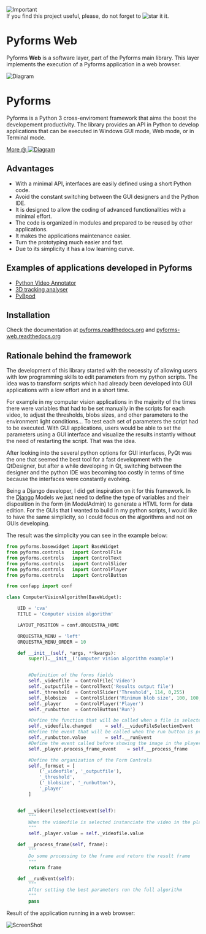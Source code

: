 ![Important](https://img.shields.io/badge/Important-Note-red.svg "Screen")  
If you find this project useful, please, do not forget to ![star it](https://raw.githubusercontent.com/UmSenhorQualquer/pyforms/v1.0.beta/docs/imgs/start.png?raw=true "Screen") it.


# Pyforms Web

Pyforms **Web** is a software layer, part of the Pyforms main library. This layer implements the execution of a Pyforms application in a web browser.

![Diagram](https://raw.githubusercontent.com/UmSenhorQualquer/pyforms-web/v4/docs/source/_static/imgs/pyforms-layers-web.png "Screen")



# Pyforms

<!-- Posicione esta tag onde você deseja que o widget apareça. -->
<div class="g-follow" data-annotation="bubble" data-height="24" data-rel="publisher"></div>

Pyforms is a Python 3 cross-enviroment framework that aims the boost the developement productivity. The library provides an API in Python to develop applications that can be executed in Windows GUI mode, Web mode, or in Terminal mode.

[More @ ![Diagram](https://raw.githubusercontent.com/UmSenhorQualquer/pyforms-web/v4/docs/source/_static/imgs/rtd.png)](https://pyforms.readthedocs.io)



## Advantages
* With a minimal API, interfaces are easily defined using a short Python code.
* Avoid the constant switching between the GUI designers and the Python IDE.
* It is designed to allow the coding of advanced functionalities with a minimal effort.
* The code is organized in modules and prepared to be reused by other applications.
* It makes the applications maintenance easier.
* Turn the prototyping much easier and fast.
* Due to its simplicity it has a low learning curve.

## Examples of applications developed in Pyforms
* [Python Video Annotator](https://github.com/UmSenhorQualquer/pythonVideoAnnotator)
* [3D tracking analyser](https://github.com/UmSenhorQualquer/3D-tracking-analyser)
* [PyBpod](http://pybpod.readthedocs.io)

## Installation

Check the documentation at [pyforms.readthedocs.org](http://pyforms.readthedocs.org) and [pyforms-web.readthedocs.org](http://pyforms-web.readthedocs.org)

## Rationale behind the framework

The development of this library started with the necessity of allowing users with low programming skills to edit parameters from my python scripts.
The idea was to transform scripts which had already been developed into GUI applications with a low effort and in a short time.

For example in my computer vision applications in the majority of the times there were variables that had to be set manually in the scripts for each video, to adjust the thresholds, blobs sizes, and other parameters to the environment light conditions... To test each set of parameters the script had to be executed.
With GUI applications, users would be able to set the parameters using a GUI interface and visualize the results instantly without the need of restarting the script. That was the idea.

After looking into the several python options for GUI interfaces, PyQt was the one that seemed the best tool for a fast development with the QtDesigner, but after a while developing in Qt, switching between the designer and the python IDE was becoming too costly in terms of time because the interfaces were constantly evolving.

Being a Django developer, I did get inspiration on it for this framework. In the [Django](https://www.djangoproject.com/) Models we just need to define the type of variables and their disposition in the form (in ModelAdmin) to generate a HTML form for data edition.
For the GUIs that I wanted to build in my python scripts, I would like to have the same simplicity, so I could focus on the algorithms and not on GUIs developing.


The result was the simplicity you can see in the example below:

```python
from pyforms.basewidget import BaseWidget
from pyforms.controls   import ControlFile
from pyforms.controls   import ControlText
from pyforms.controls   import ControlSlider
from pyforms.controls   import ControlPlayer
from pyforms.controls   import ControlButton

from confapp import conf

class ComputerVisionAlgorithm(BaseWidget):

    UID = 'cva'
    TITLE = 'Computer vision algorithm'

    LAYOUT_POSITION = conf.ORQUESTRA_HOME

    ORQUESTRA_MENU = 'left'
    ORQUESTRA_MENU_ORDER = 10

    def __init__(self, *args, **kwargs):
        super().__init__('Computer vision algorithm example')


        #Definition of the forms fields
        self._videofile  = ControlFile('Video')
        self._outputfile = ControlText('Results output file')
        self._threshold  = ControlSlider('Threshold', 114, 0,255)
        self._blobsize   = ControlSlider('Minimum blob size', 100, 100,2000)
        self._player     = ControlPlayer('Player')
        self._runbutton  = ControlButton('Run')

        #Define the function that will be called when a file is selected
        self._videofile.changed     = self.__videoFileSelectionEvent
        #Define the event that will be called when the run button is processed
        self._runbutton.value       = self.__runEvent
        #Define the event called before showing the image in the player
        self._player.process_frame_event    = self.__process_frame

        #Define the organization of the Form Controls
        self._formset = [
            ('_videofile', '_outputfile'),
            '_threshold',
            ('_blobsize', '_runbutton'),
            '_player'
        ]


    def __videoFileSelectionEvent(self):
        """
        When the videofile is selected instanciate the video in the player
        """
        self._player.value = self._videofile.value

    def __process_frame(self, frame):
        """
        Do some processing to the frame and return the result frame
        """
        return frame

    def __runEvent(self):
        """
        After setting the best parameters run the full algorithm
        """
        pass

```

Result of the application running in a web browser:


![ScreenShot](https://raw.githubusercontent.com/UmSenhorQualquer/pyforms-web/v4/docs/source/_static/imgs/web-example-computervisionalgorithm.png)

